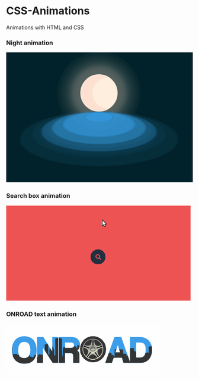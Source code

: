 # CSS-Animations
Animations with HTML and CSS

### Night animation

![](gifs/demo.gif)

### Search box animation

![](gifs/search1.gif)

### ONROAD text animation

![](gifs/onroad.gif)
